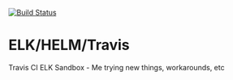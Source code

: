 [![Build Status](https://travis-ci.com/Montana/travis-ELK-sandbox.svg?branch=master)](https://travis-ci.com/Montana/travis-ELK-sandbox)

# ELK/HELM/Travis 
Travis CI ELK Sandbox - Me trying new things, workarounds, etc
